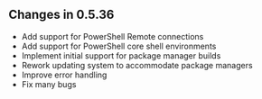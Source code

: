 ## Changes in 0.5.36
- Add support for PowerShell Remote connections
- Add support for PowerShell core shell environments
- Implement initial support for package manager builds
- Rework updating system to accommodate package managers
- Improve error handling
- Fix many bugs
